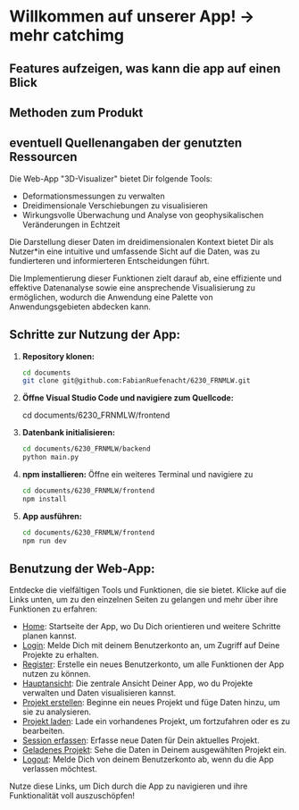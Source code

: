 # Willkommen auf unserer App! -> mehr catchimg

## Features aufzeigen, was kann die app auf einen Blick

## Methoden zum Produkt

## eventuell Quellenangaben der genutzten Ressourcen

Die Web-App "3D-Visualizer" bietet Dir folgende Tools:

- Deformationsmessungen zu verwalten
- Dreidimensionale Verschiebungen zu visualisieren
- Wirkungsvolle Überwachung und Analyse von geophysikalischen Veränderungen in Echtzeit

Die Darstellung dieser Daten im dreidimensionalen Kontext bietet Dir als Nutzer\*in eine intuitive und umfassende Sicht auf die Daten, was zu fundierteren und informierteren Entscheidungen führt.

Die Implementierung dieser Funktionen zielt darauf ab, eine effiziente und effektive Datenanalyse sowie eine ansprechende Visualisierung zu ermöglichen, wodurch die Anwendung eine Palette von Anwendungsgebieten abdecken kann.

## Schritte zur Nutzung der App:

1. **Repository klonen:**

   ```bash
   cd documents
   git clone git@github.com:FabianRuefenacht/6230_FRNMLW.git

   ```

2. **Öffne Visual Studio Code und navigiere zum Quellcode:**

   cd documents/6230_FRNMLW/frontend

3. **Datenbank initialisieren:**

   ```bash
   cd documents/6230_FRNMLW/backend
   python main.py

   ```

4. **npm installieren:**
   Öffne ein weiteres Terminal und navigiere zu

   ```bash
   cd documents/6230_FRNMLW/frontend
   npm install

   ```

5. **App ausführen:**

   ```bash
   cd documents/6230_FRNMLW/frontend
   npm run dev

   ```

## Benutzung der Web-App:

Entdecke die vielfältigen Tools und Funktionen, die sie bietet. Klicke auf die Links unten, um zu den einzelnen Seiten zu gelangen und mehr über ihre Funktionen zu erfahren:

- [Home](home.md): Startseite der App, wo Du Dich orientieren und weitere Schritte planen kannst.
- [Login](login.md): Melde Dich mit deinem Benutzerkonto an, um Zugriff auf Deine Projekte zu erhalten.
- [Register](register.md): Erstelle ein neues Benutzerkonto, um alle Funktionen der App nutzen zu können.
- [Hauptansicht](main_view.md): Die zentrale Ansicht Deiner App, wo du Projekte verwalten und Daten visualisieren kannst.
- [Projekt erstellen](create_project.md): Beginne ein neues Projekt und füge Daten hinzu, um sie zu analysieren.
- [Projekt laden](load_project.md): Lade ein vorhandenes Projekt, um fortzufahren oder es zu bearbeiten.
- [Session erfassen](capture_session.md): Erfasse neue Daten für Dein aktuelles Projekt.
- [Geladenes Projekt](current_project.md): Sehe die Daten in Deinem ausgewählten Projekt ein.
- [Logout](logout.md): Melde Dich von deinem Benutzerkonto ab, wenn du die App verlassen möchtest.

Nutze diese Links, um Dich durch die App zu navigieren und ihre Funktionalität voll auszuschöpfen!

